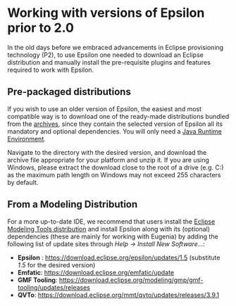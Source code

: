 # Working with versions of Epsilon prior to 2.0

In the old days before we embraced advancements in Eclipse provisioning technology (P2), to use Epsilon one needed to download an Eclipse distribution and manually install the pre-requisite plugins and features required to work with Epsilon.

## Pre-packaged distributions

If you wish to use an older version of Epsilon, the easiest and most compatible way is to download one of the ready-made distributions bundled from the [archives](https://archive.eclipse.org/epsilon/), since they contain the selected version of Epsilon all its mandatory and optional dependencies. You will only need a [Java Runtime Environment](https://adoptopenjdk.net).

Navigate to the directory with the desired version, and download the archive file appropriate for your platform and unzip it. If you are using Windows, please extract the download close to the root of a drive (e.g. C:) as the maximum path length on Windows may not exceed 255 characters by default.

## From a Modeling Distribution

For a more up-to-date IDE, we recommend that users install the [Eclipse Modeling Tools distribution](https://www.eclipse.org/downloads/packages/release/2020-03/r/eclipse-modeling-tools) and install Epsilon along with its (optional) dependencies (these are mainly for working with Eugenia) by adding the following list of update sites through *Help → Install New Software...*:

- **Epsilon** : <https://download.eclipse.org/epsilon/updates/1.5> (substitute *1.5* for the desired version)
- **Emfatic**: <https://download.eclipse.org/emfatic/update>
- **GMF Tooling**: <https://download.eclipse.org/modeling/gmp/gmf-tooling/updates/releases>
- **QVTo**: <https://download.eclipse.org/mmt/qvto/updates/releases/3.9.1>
